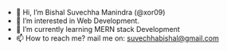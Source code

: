 - 👋 Hi, I’m Bishal Suvechha Manindra (@xor09)
- 👀 I’m interested in Web Development.
- 🌱 I’m currently learning MERN stack Development
- 📫 How to reach me?
   mail me on: suvechhabishal@gmail.com

<!---
xor09/xor09 is a ✨ special ✨ repository because its `README.md` (this file) appears on your GitHub profile.
You can click the Preview link to take a look at your changes.
--->
